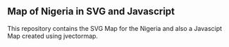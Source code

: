 ## Map of Nigeria in SVG and Javascript

This repository contains the SVG Map for the Nigeria and also a Javascipt Map created using jvectormap.